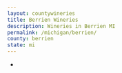```yaml
---
layout: countywineries
title: Berrien Wineries
description: Wineries in Berrien MI
permalink: /michigan/berrien/
county: berrien
state: mi
---
```

-
